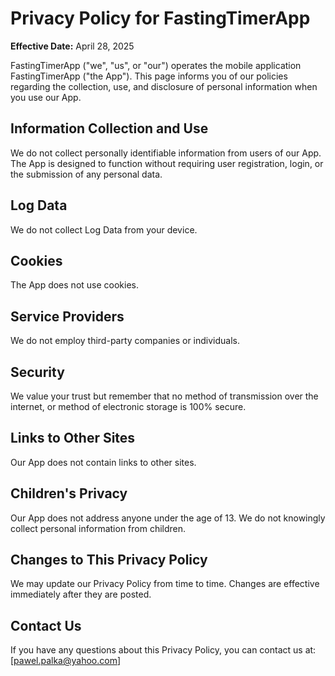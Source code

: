 # Privacy Policy for FastingTimerApp

**Effective Date:** April 28, 2025

FastingTimerApp ("we", "us", or "our") operates the mobile application FastingTimerApp ("the App"). This page informs you of our policies regarding the collection, use, and disclosure of personal information when you use our App.

## Information Collection and Use
We do not collect personally identifiable information from users of our App. The App is designed to function without requiring user registration, login, or the submission of any personal data.

## Log Data
We do not collect Log Data from your device.

## Cookies
The App does not use cookies.

## Service Providers
We do not employ third-party companies or individuals.

## Security
We value your trust but remember that no method of transmission over the internet, or method of electronic storage is 100% secure.

## Links to Other Sites
Our App does not contain links to other sites.

## Children's Privacy
Our App does not address anyone under the age of 13. We do not knowingly collect personal information from children.

## Changes to This Privacy Policy
We may update our Privacy Policy from time to time. Changes are effective immediately after they are posted.

## Contact Us
If you have any questions about this Privacy Policy, you can contact us at: [pawel.palka@yahoo.com]

